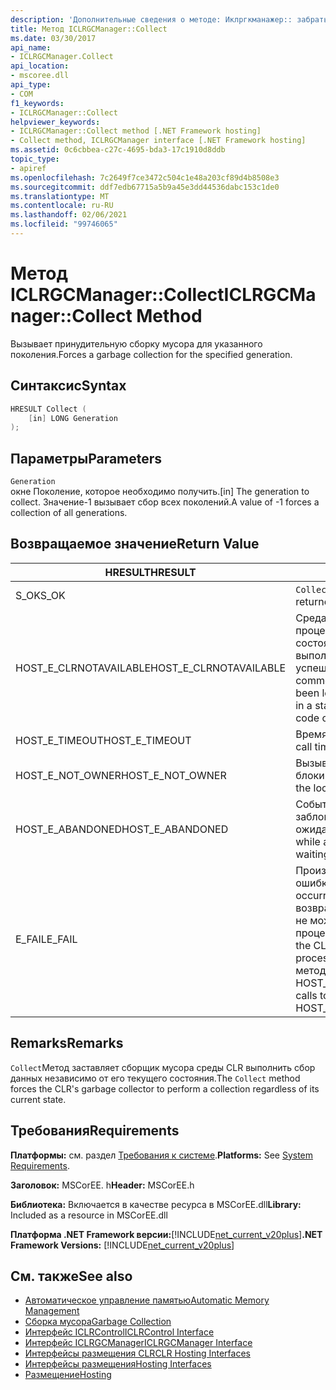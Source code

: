 ```yaml
---
description: 'Дополнительные сведения о методе: Иклргкманажер:: забрать'
title: Метод ICLRGCManager::Collect
ms.date: 03/30/2017
api_name:
- ICLRGCManager.Collect
api_location:
- mscoree.dll
api_type:
- COM
f1_keywords:
- ICLRGCManager::Collect
helpviewer_keywords:
- ICLRGCManager::Collect method [.NET Framework hosting]
- Collect method, ICLRGCManager interface [.NET Framework hosting]
ms.assetid: 0c6cbbea-c27c-4695-bda3-17c1910d8ddb
topic_type:
- apiref
ms.openlocfilehash: 7c2649f7ce3472c504c1e48a203cf89d4b8508e3
ms.sourcegitcommit: ddf7edb67715a5b9a45e3dd44536dabc153c1de0
ms.translationtype: MT
ms.contentlocale: ru-RU
ms.lasthandoff: 02/06/2021
ms.locfileid: "99746065"
---
```

# <a name="iclrgcmanagercollect-method"></a><span data-ttu-id="dbbc9-103">Метод ICLRGCManager::Collect</span><span class="sxs-lookup"><span data-stu-id="dbbc9-103">ICLRGCManager::Collect Method</span></span>

<span data-ttu-id="dbbc9-104">Вызывает принудительную сборку мусора для указанного поколения.</span><span class="sxs-lookup"><span data-stu-id="dbbc9-104">Forces a garbage collection for the specified generation.</span></span>  
  
## <a name="syntax"></a><span data-ttu-id="dbbc9-105">Синтаксис</span><span class="sxs-lookup"><span data-stu-id="dbbc9-105">Syntax</span></span>  
  
```cpp  
HRESULT Collect (  
    [in] LONG Generation  
);  
```  
  
## <a name="parameters"></a><span data-ttu-id="dbbc9-106">Параметры</span><span class="sxs-lookup"><span data-stu-id="dbbc9-106">Parameters</span></span>  

 `Generation`  
 <span data-ttu-id="dbbc9-107">окне Поколение, которое необходимо получить.</span><span class="sxs-lookup"><span data-stu-id="dbbc9-107">[in] The generation to collect.</span></span> <span data-ttu-id="dbbc9-108">Значение-1 вызывает сбор всех поколений.</span><span class="sxs-lookup"><span data-stu-id="dbbc9-108">A value of -1 forces a collection of all generations.</span></span>  
  
## <a name="return-value"></a><span data-ttu-id="dbbc9-109">Возвращаемое значение</span><span class="sxs-lookup"><span data-stu-id="dbbc9-109">Return Value</span></span>  
  
|<span data-ttu-id="dbbc9-110">HRESULT</span><span class="sxs-lookup"><span data-stu-id="dbbc9-110">HRESULT</span></span>|<span data-ttu-id="dbbc9-111">Описание:</span><span class="sxs-lookup"><span data-stu-id="dbbc9-111">Description</span></span>|  
|-------------|-----------------|  
|<span data-ttu-id="dbbc9-112">S_OK</span><span class="sxs-lookup"><span data-stu-id="dbbc9-112">S_OK</span></span>|<span data-ttu-id="dbbc9-113">`Collect` успешно возвращено.</span><span class="sxs-lookup"><span data-stu-id="dbbc9-113">`Collect` returned successfully.</span></span>|  
|<span data-ttu-id="dbbc9-114">HOST_E_CLRNOTAVAILABLE</span><span class="sxs-lookup"><span data-stu-id="dbbc9-114">HOST_E_CLRNOTAVAILABLE</span></span>|<span data-ttu-id="dbbc9-115">Среда CLR не была загружена в процесс, или среда CLR находится в состоянии, в котором она не может выполнить управляемый код или успешно обработать вызов.</span><span class="sxs-lookup"><span data-stu-id="dbbc9-115">The common language runtime (CLR) has not been loaded into a process, or the CLR is in a state in which it cannot run managed code or process the call successfully.</span></span>|  
|<span data-ttu-id="dbbc9-116">HOST_E_TIMEOUT</span><span class="sxs-lookup"><span data-stu-id="dbbc9-116">HOST_E_TIMEOUT</span></span>|<span data-ttu-id="dbbc9-117">Время ожидания вызова истекло.</span><span class="sxs-lookup"><span data-stu-id="dbbc9-117">The call timed out.</span></span>|  
|<span data-ttu-id="dbbc9-118">HOST_E_NOT_OWNER</span><span class="sxs-lookup"><span data-stu-id="dbbc9-118">HOST_E_NOT_OWNER</span></span>|<span data-ttu-id="dbbc9-119">Вызывающий объект не владеет блокировкой.</span><span class="sxs-lookup"><span data-stu-id="dbbc9-119">The caller does not own the lock.</span></span>|  
|<span data-ttu-id="dbbc9-120">HOST_E_ABANDONED</span><span class="sxs-lookup"><span data-stu-id="dbbc9-120">HOST_E_ABANDONED</span></span>|<span data-ttu-id="dbbc9-121">Событие было отменено, пока заблокированный поток или волокно ожидают его.</span><span class="sxs-lookup"><span data-stu-id="dbbc9-121">An event was canceled while a blocked thread or fiber was waiting on it.</span></span>|  
|<span data-ttu-id="dbbc9-122">E_FAIL</span><span class="sxs-lookup"><span data-stu-id="dbbc9-122">E_FAIL</span></span>|<span data-ttu-id="dbbc9-123">Произошла неизвестная фатальная ошибка.</span><span class="sxs-lookup"><span data-stu-id="dbbc9-123">An unknown catastrophic failure occurred.</span></span> <span data-ttu-id="dbbc9-124">После того как метод возвращает E_FAIL, среда CLR больше не может использоваться в процессе.</span><span class="sxs-lookup"><span data-stu-id="dbbc9-124">After a method returns E_FAIL, the CLR is no longer usable within the process.</span></span> <span data-ttu-id="dbbc9-125">Последующие вызовы методов размещения возвращают HOST_E_CLRNOTAVAILABLE.</span><span class="sxs-lookup"><span data-stu-id="dbbc9-125">Subsequent calls to hosting methods return HOST_E_CLRNOTAVAILABLE.</span></span>|  
  
## <a name="remarks"></a><span data-ttu-id="dbbc9-126">Remarks</span><span class="sxs-lookup"><span data-stu-id="dbbc9-126">Remarks</span></span>  

 <span data-ttu-id="dbbc9-127">`Collect`Метод заставляет сборщик мусора среды CLR выполнить сбор данных независимо от его текущего состояния.</span><span class="sxs-lookup"><span data-stu-id="dbbc9-127">The `Collect` method forces the CLR's garbage collector to perform a collection regardless of its current state.</span></span>  
  
## <a name="requirements"></a><span data-ttu-id="dbbc9-128">Требования</span><span class="sxs-lookup"><span data-stu-id="dbbc9-128">Requirements</span></span>  

 <span data-ttu-id="dbbc9-129">**Платформы:** см. раздел [Требования к системе](../../get-started/system-requirements.md).</span><span class="sxs-lookup"><span data-stu-id="dbbc9-129">**Platforms:** See [System Requirements](../../get-started/system-requirements.md).</span></span>  
  
 <span data-ttu-id="dbbc9-130">**Заголовок:** MSCorEE. h</span><span class="sxs-lookup"><span data-stu-id="dbbc9-130">**Header:** MSCorEE.h</span></span>  
  
 <span data-ttu-id="dbbc9-131">**Библиотека:** Включается в качестве ресурса в MSCorEE.dll</span><span class="sxs-lookup"><span data-stu-id="dbbc9-131">**Library:** Included as a resource in MSCorEE.dll</span></span>  
  
 <span data-ttu-id="dbbc9-132">**Платформа .NET Framework версии:**[!INCLUDE[net_current_v20plus](../../../../includes/net-current-v20plus-md.md)]</span><span class="sxs-lookup"><span data-stu-id="dbbc9-132">**.NET Framework Versions:** [!INCLUDE[net_current_v20plus](../../../../includes/net-current-v20plus-md.md)]</span></span>  
  
## <a name="see-also"></a><span data-ttu-id="dbbc9-133">См. также</span><span class="sxs-lookup"><span data-stu-id="dbbc9-133">See also</span></span>

- [<span data-ttu-id="dbbc9-134">Автоматическое управление памятью</span><span class="sxs-lookup"><span data-stu-id="dbbc9-134">Automatic Memory Management</span></span>](../../../standard/automatic-memory-management.md)
- [<span data-ttu-id="dbbc9-135">Сборка мусора</span><span class="sxs-lookup"><span data-stu-id="dbbc9-135">Garbage Collection</span></span>](../../../standard/garbage-collection/index.md)
- [<span data-ttu-id="dbbc9-136">Интерфейс ICLRControl</span><span class="sxs-lookup"><span data-stu-id="dbbc9-136">ICLRControl Interface</span></span>](iclrcontrol-interface.md)
- [<span data-ttu-id="dbbc9-137">Интерфейс ICLRGCManager</span><span class="sxs-lookup"><span data-stu-id="dbbc9-137">ICLRGCManager Interface</span></span>](iclrgcmanager-interface.md)
- [<span data-ttu-id="dbbc9-138">Интерфейсы размещения CLR</span><span class="sxs-lookup"><span data-stu-id="dbbc9-138">CLR Hosting Interfaces</span></span>](clr-hosting-interfaces.md)
- [<span data-ttu-id="dbbc9-139">Интерфейсы размещения</span><span class="sxs-lookup"><span data-stu-id="dbbc9-139">Hosting Interfaces</span></span>](hosting-interfaces.md)
- [<span data-ttu-id="dbbc9-140">Размещение</span><span class="sxs-lookup"><span data-stu-id="dbbc9-140">Hosting</span></span>](index.md)
